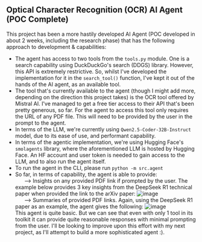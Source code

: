 ## Optical Character Recognition (OCR) AI Agent (POC Complete)

This project has been a more hastily developed AI Agent (POC developed in about 2 weeks, including the research phase) that has the following approach to development & capabilities:
- The agent has access to two tools from the `tools.py` module. One is a search capability using DuckDuckGo's search (DDGS) library. However, this API is extremely restrictive. So, whilst I've developed the implementation for it in the `search_tool()` function, I've kept it out of the hands of the AI agent, as an available tool.
- The tool that's currently available to the agent (though I might add more, depending on the direction this project takes) is the OCR tool offered by Mistral AI. I've managed to get a free tier access to their API that's been pretty generous, so far. For the agent to access this tool only requires the URL of any PDF file. This will need to be provided by the user in the prompt to the agent.
- In terms of the LLM, we're currently using `Qwen2.5-Coder-32B-Instruct` model, due to its ease of use, and performant capability.
- In terms of the agentic implementation, we're using Hugging Face's `smolagents` library, where the aforementioned LLM is hosted by Hugging Face. An HF account and user token is needed to gain access to the LLM, and to also run the agent itself.
- To run the agent in the CLI, please run `python -m src.agent`
- So far, in terms of capability, the agent is able to provide:<br>
&nbsp; &nbsp; &nbsp; --> Insights on any provided PDF link if prompted by the user. The example below provides 3 key insights from the DeepSeek R1 technical paper when provided the link to the arXiv paper:
![image](https://github.com/user-attachments/assets/b5633ce7-2775-4ef0-bae4-0d12522c3b75) <br>
&nbsp; &nbsp; &nbsp; --> Summaries of provided PDF links. Again, using the DeepSeek R1 paper as an example, the agent gives the following:
![image](https://github.com/user-attachments/assets/41330214-a280-443b-a918-449faae013a8) <br>
This agent is quite basic. But we can see that even with only 1 tool in its toolkit it can provide quite reasonable responses with minimal prompting from the user. I'll be looking to improve upon this effort with my next project, as I'll attempt to build a more sophisticated agent :).
